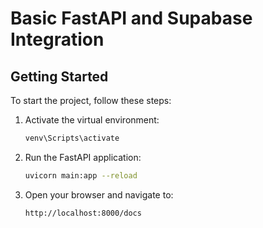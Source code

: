 # Basic FastAPI and Supabase Integration

## Getting Started

To start the project, follow these steps:

1. Activate the virtual environment:
   ```bash
   venv\Scripts\activate
   ```
2. Run the FastAPI application:
   ```bash
   uvicorn main:app --reload
   ```
3. Open your browser and navigate to:
   ```bash
   http://localhost:8000/docs
